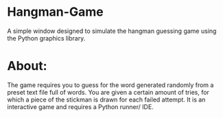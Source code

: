 # Hangman-Game
A simple window designed to simulate the hangman guessing game using the Python graphics library.

# About:
The game requires you to guess for the word generated randomly from a preset text file full of words.
You are given a certain amount of tries, for which a piece of the stickman is drawn for each failed attempt.
It is an interactive game and requires a Python runner/ IDE.
